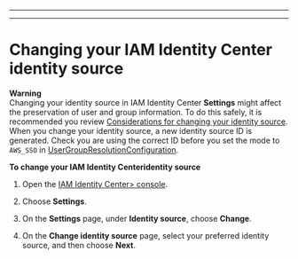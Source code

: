 --------

--------

# Changing your IAM Identity Center identity source<a name="changing-aws-sso-source"></a>

**Warning**  
Changing your identity source in IAM Identity Center **Settings** might affect the preservation of user and group information\. To do this safely, it is recommended you review [Considerations for changing your identity source](https://docs.aws.amazon.com/singlesignon/latest/userguide/manage-your-identity-source-considerations.html)\. When you change your identity source, a new identity source ID is generated\. Check you are using the correct ID before you set the mode to `AWS_SSO` in [UserGroupResolutionConfiguration](https://docs.aws.amazon.com/kendra/latest/dg/API_UserGroupResolutionConfiguration.html)\.

**To change your IAM Identity Centeridentity source**

1. Open the [IAM Identity Center> console](https://console.aws.amazon.com/singlesignon)\.

1. Choose **Settings**\.

1. On the **Settings** page, under **Identity source**, choose **Change**\.

1. On the **Change identity source** page, select your preferred identity source, and then choose **Next**\.